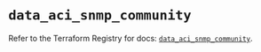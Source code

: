 # `data_aci_snmp_community`

Refer to the Terraform Registry for docs: [`data_aci_snmp_community`](https://registry.terraform.io/providers/ciscodevnet/aci/2.17.0/docs/data-sources/snmp_community).
